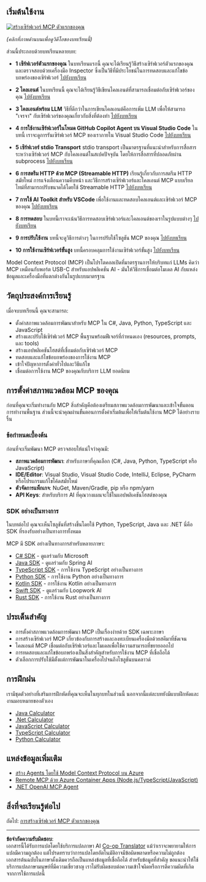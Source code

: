 <!--
CO_OP_TRANSLATOR_METADATA:
{
  "original_hash": "94b861de00829c34912ac36140f6183e",
  "translation_date": "2025-10-06T14:27:14+00:00",
  "source_file": "03-GettingStarted/README.md",
  "language_code": "th"
}
-->
## เริ่มต้นใช้งาน  

[![สร้างเซิร์ฟเวอร์ MCP ตัวแรกของคุณ](../../../translated_images/04.0ea920069efd979a0b2dad51e72c1df7ead9c57b3305796068a6cee1f0dd6674.th.png)](https://youtu.be/sNDZO9N4m9Y)

_(คลิกที่ภาพด้านบนเพื่อดูวิดีโอของบทเรียนนี้)_

ส่วนนี้ประกอบด้วยบทเรียนหลายบท:

- **1 เซิร์ฟเวอร์ตัวแรกของคุณ** ในบทเรียนแรกนี้ คุณจะได้เรียนรู้วิธีสร้างเซิร์ฟเวอร์ตัวแรกของคุณและตรวจสอบด้วยเครื่องมือ Inspector ซึ่งเป็นวิธีที่มีประโยชน์ในการทดสอบและแก้ไขข้อบกพร่องของเซิร์ฟเวอร์ [ไปยังบทเรียน](01-first-server/README.md)

- **2 ไคลเอนต์** ในบทเรียนนี้ คุณจะได้เรียนรู้วิธีเขียนไคลเอนต์ที่สามารถเชื่อมต่อกับเซิร์ฟเวอร์ของคุณ [ไปยังบทเรียน](02-client/README.md)

- **3 ไคลเอนต์พร้อม LLM** วิธีที่ดีกว่าในการเขียนไคลเอนต์คือการเพิ่ม LLM เพื่อให้สามารถ "เจรจา" กับเซิร์ฟเวอร์ของคุณเกี่ยวกับสิ่งที่ต้องทำ [ไปยังบทเรียน](03-llm-client/README.md)

- **4 การใช้งานเซิร์ฟเวอร์ในโหมด GitHub Copilot Agent บน Visual Studio Code** ในบทนี้ เราจะดูการรันเซิร์ฟเวอร์ MCP ของเราภายใน Visual Studio Code [ไปยังบทเรียน](04-vscode/README.md)

- **5 เซิร์ฟเวอร์ stdio Transport** stdio transport เป็นมาตรฐานที่แนะนำสำหรับการสื่อสารระหว่างเซิร์ฟเวอร์ MCP กับไคลเอนต์ในสเปคปัจจุบัน โดยให้การสื่อสารที่ปลอดภัยผ่าน subprocess [ไปยังบทเรียน](05-stdio-server/README.md)

- **6 การสตรีม HTTP ด้วย MCP (Streamable HTTP)** เรียนรู้เกี่ยวกับการสตรีม HTTP สมัยใหม่ การแจ้งเตือนความคืบหน้า และวิธีการสร้างเซิร์ฟเวอร์และไคลเอนต์ MCP แบบเรียลไทม์ที่สามารถปรับขนาดได้โดยใช้ Streamable HTTP [ไปยังบทเรียน](06-http-streaming/README.md)

- **7 การใช้ AI Toolkit สำหรับ VSCode** เพื่อใช้งานและทดสอบไคลเอนต์และเซิร์ฟเวอร์ MCP ของคุณ [ไปยังบทเรียน](07-aitk/README.md)

- **8 การทดสอบ** ในบทนี้เราจะเน้นวิธีการทดสอบเซิร์ฟเวอร์และไคลเอนต์ของเราในรูปแบบต่างๆ [ไปยังบทเรียน](08-testing/README.md)

- **9 การปรับใช้งาน** บทนี้จะดูวิธีการต่างๆ ในการปรับใช้โซลูชัน MCP ของคุณ [ไปยังบทเรียน](09-deployment/README.md)

- **10 การใช้งานเซิร์ฟเวอร์ขั้นสูง** บทนี้ครอบคลุมการใช้งานเซิร์ฟเวอร์ขั้นสูง [ไปยังบทเรียน](./10-advanced/README.md)

Model Context Protocol (MCP) เป็นโปรโตคอลเปิดที่มาตรฐานการให้บริบทแก่ LLMs คิดว่า MCP เหมือนกับพอร์ต USB-C สำหรับแอปพลิเคชัน AI - มันให้วิธีการเชื่อมต่อโมเดล AI กับแหล่งข้อมูลและเครื่องมือที่แตกต่างกันในรูปแบบมาตรฐาน

## วัตถุประสงค์การเรียนรู้

เมื่อจบบทเรียนนี้ คุณจะสามารถ:

- ตั้งค่าสภาพแวดล้อมการพัฒนาสำหรับ MCP ใน C#, Java, Python, TypeScript และ JavaScript
- สร้างและปรับใช้เซิร์ฟเวอร์ MCP พื้นฐานพร้อมฟีเจอร์ที่กำหนดเอง (resources, prompts, และ tools)
- สร้างแอปพลิเคชันโฮสต์ที่เชื่อมต่อกับเซิร์ฟเวอร์ MCP
- ทดสอบและแก้ไขข้อบกพร่องของการใช้งาน MCP
- เข้าใจปัญหาการตั้งค่าทั่วไปและวิธีแก้ไข
- เชื่อมต่อการใช้งาน MCP ของคุณกับบริการ LLM ยอดนิยม

## การตั้งค่าสภาพแวดล้อม MCP ของคุณ

ก่อนที่คุณจะเริ่มทำงานกับ MCP สิ่งสำคัญคือต้องเตรียมสภาพแวดล้อมการพัฒนาและเข้าใจขั้นตอนการทำงานพื้นฐาน ส่วนนี้จะนำคุณผ่านขั้นตอนการตั้งค่าเริ่มต้นเพื่อให้เริ่มต้นใช้งาน MCP ได้อย่างราบรื่น

### ข้อกำหนดเบื้องต้น

ก่อนที่จะเริ่มพัฒนา MCP ตรวจสอบให้แน่ใจว่าคุณมี:

- **สภาพแวดล้อมการพัฒนา**: สำหรับภาษาที่คุณเลือก (C#, Java, Python, TypeScript หรือ JavaScript)
- **IDE/Editor**: Visual Studio, Visual Studio Code, IntelliJ, Eclipse, PyCharm หรือโปรแกรมแก้ไขโค้ดสมัยใหม่
- **ตัวจัดการแพ็กเกจ**: NuGet, Maven/Gradle, pip หรือ npm/yarn
- **API Keys**: สำหรับบริการ AI ที่คุณวางแผนจะใช้ในแอปพลิเคชันโฮสต์ของคุณ

### SDK อย่างเป็นทางการ

ในบทต่อไป คุณจะเห็นโซลูชันที่สร้างขึ้นโดยใช้ Python, TypeScript, Java และ .NET นี่คือ SDK ที่รองรับอย่างเป็นทางการทั้งหมด

MCP มี SDK อย่างเป็นทางการสำหรับหลายภาษา:
- [C# SDK](https://github.com/modelcontextprotocol/csharp-sdk) - ดูแลร่วมกับ Microsoft
- [Java SDK](https://github.com/modelcontextprotocol/java-sdk) - ดูแลร่วมกับ Spring AI
- [TypeScript SDK](https://github.com/modelcontextprotocol/typescript-sdk) - การใช้งาน TypeScript อย่างเป็นทางการ
- [Python SDK](https://github.com/modelcontextprotocol/python-sdk) - การใช้งาน Python อย่างเป็นทางการ
- [Kotlin SDK](https://github.com/modelcontextprotocol/kotlin-sdk) - การใช้งาน Kotlin อย่างเป็นทางการ
- [Swift SDK](https://github.com/modelcontextprotocol/swift-sdk) - ดูแลร่วมกับ Loopwork AI
- [Rust SDK](https://github.com/modelcontextprotocol/rust-sdk) - การใช้งาน Rust อย่างเป็นทางการ

## ประเด็นสำคัญ

- การตั้งค่าสภาพแวดล้อมการพัฒนา MCP เป็นเรื่องง่ายด้วย SDK เฉพาะภาษา
- การสร้างเซิร์ฟเวอร์ MCP เกี่ยวข้องกับการสร้างและลงทะเบียนเครื่องมือด้วยสคีมาที่ชัดเจน
- ไคลเอนต์ MCP เชื่อมต่อกับเซิร์ฟเวอร์และโมเดลเพื่อใช้ความสามารถที่ขยายออกไป
- การทดสอบและแก้ไขข้อบกพร่องเป็นสิ่งสำคัญสำหรับการใช้งาน MCP ที่เชื่อถือได้
- ตัวเลือกการปรับใช้มีตั้งแต่การพัฒนาในเครื่องไปจนถึงโซลูชันบนคลาวด์

## การฝึกฝน

เรามีชุดตัวอย่างที่เสริมการฝึกหัดที่คุณจะเห็นในทุกบทในส่วนนี้ นอกจากนี้แต่ละบทยังมีแบบฝึกหัดและงานมอบหมายของตัวเอง

- [Java Calculator](./samples/java/calculator/README.md)
- [.Net Calculator](../../../03-GettingStarted/samples/csharp)
- [JavaScript Calculator](./samples/javascript/README.md)
- [TypeScript Calculator](./samples/typescript/README.md)
- [Python Calculator](../../../03-GettingStarted/samples/python)

## แหล่งข้อมูลเพิ่มเติม

- [สร้าง Agents โดยใช้ Model Context Protocol บน Azure](https://learn.microsoft.com/azure/developer/ai/intro-agents-mcp)
- [Remote MCP ด้วย Azure Container Apps (Node.js/TypeScript/JavaScript)](https://learn.microsoft.com/samples/azure-samples/mcp-container-ts/mcp-container-ts/)
- [.NET OpenAI MCP Agent](https://learn.microsoft.com/samples/azure-samples/openai-mcp-agent-dotnet/openai-mcp-agent-dotnet/)

## สิ่งที่จะเรียนรู้ต่อไป

ถัดไป: [การสร้างเซิร์ฟเวอร์ MCP ตัวแรกของคุณ](01-first-server/README.md)

---

**ข้อจำกัดความรับผิดชอบ**:  
เอกสารนี้ได้รับการแปลโดยใช้บริการแปลภาษา AI [Co-op Translator](https://github.com/Azure/co-op-translator) แม้ว่าเราจะพยายามให้การแปลมีความถูกต้อง แต่โปรดทราบว่าการแปลโดยอัตโนมัติอาจมีข้อผิดพลาดหรือความไม่ถูกต้อง เอกสารต้นฉบับในภาษาดั้งเดิมควรถือเป็นแหล่งข้อมูลที่เชื่อถือได้ สำหรับข้อมูลที่สำคัญ ขอแนะนำให้ใช้บริการแปลภาษามนุษย์ที่มีความเชี่ยวชาญ เราไม่รับผิดชอบต่อความเข้าใจผิดหรือการตีความผิดที่เกิดจากการใช้การแปลนี้